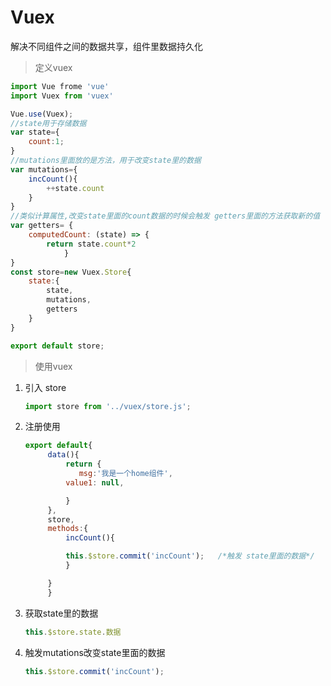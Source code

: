 # Vuex

解决不同组件之间的数据共享，组件里数据持久化

> 定义vuex

```javascript
import Vue frome 'vue'
import Vuex from 'vuex'

Vue.use(Vuex);
//state用于存储数据
var state={
	count:1;
}
//mutations里面放的是方法，用于改变state里的数据
var mutations={
	incCount(){
		++state.count
	}
}
//类似计算属性,改变state里面的count数据的时候会触发 getters里面的方法获取新的值
var getters= {
	computedCount: (state) => {
		return state.count*2
		    }
}
const store=new Vuex.Store{
	state:{
		state,
		mutations,
		getters
	}
}

export default store;
```

> 使用vuex

1. 引入 store

   ```javascript
   import store from '../vuex/store.js';
   ```
2. 注册使用

   ```javascript
   export default{
   		data(){
   		    return {   
   		       msg:'我是一个home组件',
   			value1: null,

   		    }
   		},
   		store,
   		methods:{
   		    incCount(){

   			this.$store.commit('incCount');   /*触发 state里面的数据*/
   		    }

   		}
   	    }
   ```

3. 获取state里的数据

   ```javascript
   this.$store.state.数据
   ```
4. 触发mutations改变state里面的数据

   ```javascript
   this.$store.commit('incCount');
   ```
